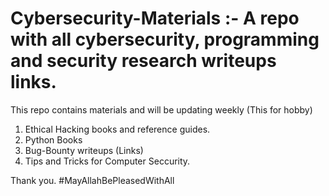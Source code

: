 # Cybersecurity-Materials :- A repo with all cybersecurity, programming and security research writeups links.
This repo contains materials and will be updating weekly (This for hobby)



1) Ethical Hacking books and reference guides.
2) Python Books
3) Bug-Bounty writeups (Links)
4) Tips and Tricks for Computer Seccurity.

Thank you. #MayAllahBePleasedWithAll
